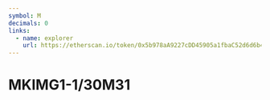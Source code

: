 ```yaml
---
symbol: M
decimals: 0
links:
  - name: explorer
    url: https://etherscan.io/token/0x5b978aA9227cDD45905a1fbaC52d6d6b497E88ce
---
```


# MKIMG1-1/30M31
